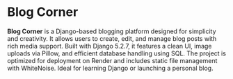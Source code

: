 
# Blog Corner

**Blog Corner** is a Django-based blogging platform designed for simplicity and creativity. It allows users to create, edit, and manage blog posts with rich media support. Built with Django 5.2.7, it features a clean UI, image uploads via Pillow, and efficient database handling using SQL. The project is optimized for deployment on Render and includes static file management with WhiteNoise. Ideal for learning Django or launching a personal blog.
